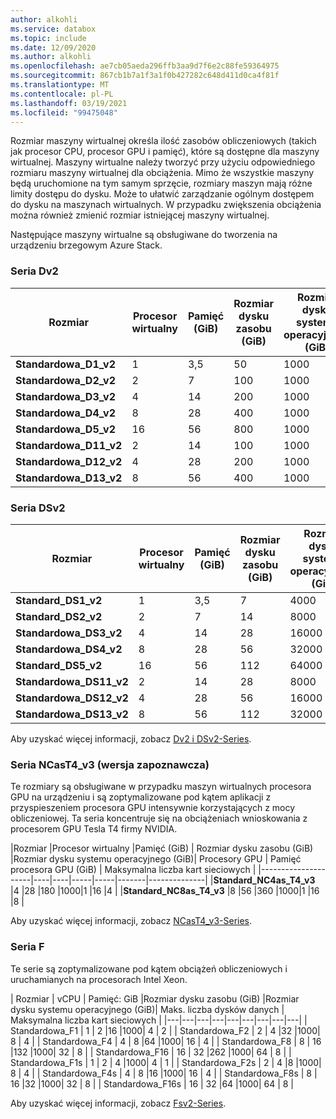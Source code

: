 ```yaml
---
author: alkohli
ms.service: databox
ms.topic: include
ms.date: 12/09/2020
ms.author: alkohli
ms.openlocfilehash: ae7cb05aeda296ffb3aa9d7f6e2c88fe59364975
ms.sourcegitcommit: 867cb1b7a1f3a1f0b427282c648d411d0ca4f81f
ms.translationtype: MT
ms.contentlocale: pl-PL
ms.lasthandoff: 03/19/2021
ms.locfileid: "99475048"
---
```

Rozmiar maszyny wirtualnej określa ilość zasobów obliczeniowych (takich jak procesor CPU, procesor GPU i pamięć), które są dostępne dla maszyny wirtualnej. Maszyny wirtualne należy tworzyć przy użyciu odpowiedniego rozmiaru maszyny wirtualnej dla obciążenia. Mimo że wszystkie maszyny będą uruchomione na tym samym sprzęcie, rozmiary maszyn mają różne limity dostępu do dysku. Może to ułatwić zarządzanie ogólnym dostępem do dysku na maszynach wirtualnych. W przypadku zwiększenia obciążenia można również zmienić rozmiar istniejącej maszyny wirtualnej.

Następujące maszyny wirtualne są obsługiwane do tworzenia na urządzeniu brzegowym Azure Stack.

### <a name="dv2-series"></a>Seria Dv2
|Rozmiar     |Procesor wirtualny     |Pamięć (GiB) | Rozmiar dysku zasobu (GiB)  | Rozmiar dysku systemu operacyjnego (GiB) | Maks. liczba dysków danych | Maksymalna liczba kart sieciowych |
|-------------------|----|----|-----|----|------|------------|
|**Standardowa_D1_v2** |1   |3,5 |50   |1000| 4    |2 |
|**Standardowa_D2_v2** |2   |7   |100  |1000| 8    |4 |
|**Standardowa_D3_v2** |4   |14  |200  |1000| 16  |4 |
|**Standardowa_D4_v2** |8   |28  |400  |1000| 32  |8 |
|**Standardowa_D5_v2** |16  |56  |800  |1000| 64  |8 |
|**Standardowa_D11_v2** |2   |14  |100  |1000| 8     |2 |
|**Standardowa_D12_v2** |4   |28  |200  |1000| 16   |4 |
|**Standardowa_D13_v2** |8   |56  |400  |1000| 32  |8 |

### <a name="dsv2-series"></a>Seria DSv2
|Rozmiar     |Procesor wirtualny     |Pamięć (GiB) |  Rozmiar dysku zasobu (GiB)  | Rozmiar dysku systemu operacyjnego (GiB) | Maks. liczba dysków danych| Maksymalna liczba kart sieciowych |
|--------------------|----|----|----|-----|------|-------------|
|**Standard_DS1_v2** |1   |3,5 |7  |4000  |1000 |4  |2 |
|**Standard_DS2_v2** |2   |7   |14 |8000  |1000 |8  |4 |
|**Standardowa_DS3_v2** |4   |14  |28 |16000 |1000 |16 |4 |
|**Standardowa_DS4_v2** |8   |28  |56 |32000 |1000 |32 |8 |
|**Standard_DS5_v2** |16  |56  |112|64000 |1000 |64 |8 |
|**Standardowa_DS11_v2**|2   |14  |28 |8000  |1000 |4  |2 |
|**Standardowa_DS12_v2**|4   |28  |56 |16000 |1000 |8  |4 |
|**Standardowa_DS13_v2**|8   |56  |112|32000 |1000 |16 |8 |


Aby uzyskać więcej informacji, zobacz [Dv2 i DSv2-Series](../articles/virtual-machines/dv2-dsv2-series.md#dv2-series).

### <a name="ncast4_v3-series-preview"></a>Seria NCasT4_v3 (wersja zapoznawcza)

Te rozmiary są obsługiwane w przypadku maszyn wirtualnych procesora GPU na urządzeniu i są zoptymalizowane pod kątem aplikacji z przyspieszeniem procesora GPU intensywnie korzystających z mocy obliczeniowej. Ta seria koncentruje się na obciążeniach wnioskowania z procesorem GPU Tesla T4 firmy NVIDIA. 

|Rozmiar     |Procesor wirtualny     |Pamięć (GiB) | Rozmiar dysku zasobu (GiB)  |Rozmiar dysku systemu operacyjnego (GiB)| Procesory GPU | Pamięć procesora GPU (GiB) | Maksymalna liczba kart sieciowych |
|---------------------|----|----|-----|-----|-------|--------------|
|**Standard_NC4as_T4_v3** |4   |28  |180   |1000|1 |16   |4 |
|**Standard_NC8as_T4_v3** |8   |56  |360   |1000|1 |16  |8 |

Aby uzyskać więcej informacji, zobacz [NCasT4_v3-Series](../articles/virtual-machines/nct4-v3-series.md).

### <a name="f-series"></a>Seria F

Te serie są zoptymalizowane pod kątem obciążeń obliczeniowych i uruchamianych na procesorach Intel Xeon. 

| Rozmiar | vCPU | Pamięć: GiB |Rozmiar dysku zasobu (GiB) |Rozmiar dysku systemu operacyjnego (GiB)|  Maks. liczba dysków danych | Maksymalna liczba kart sieciowych |
|---|---|---|---|---|---|---|---|---|
| Standardowa_F1  | 1  | 2   |16      |1000| 4  |  2 |
| Standardowa_F2 | 2  | 4 |32      |1000| 8  |  4 |
| Standardowa_F4  | 4  | 8 |64   |1000| 16 |  4 |
| Standardowa_F8 | 8 | 16  |132    |1000| 32 |  8 |
| Standardowa_F16 | 16 | 32  |262   |1000| 64 |  8 |
| Standardowa_F1s | 1 | 2  | 4  |1000| 4 | 1 |
| Standardowa_F2s | 2 | 4 |8   |1000| 8 | 4 |
| Standardowa_F4s | 4 | 8 |16 |1000| 16 |  4 |
| Standardowa_F8s | 8 | 16 |32 |1000| 32 |  8 |
| Standardowa_F16s | 16 | 32 |64 |1000| 64 |  8 |

Aby uzyskać więcej informacji, zobacz [Fsv2-Series](../articles/virtual-machines/fsv2-series.md).

